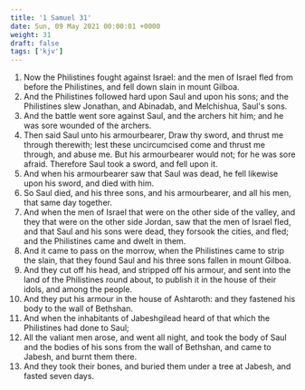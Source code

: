 ```yaml
---
title: '1 Samuel 31'
date: Sun, 09 May 2021 00:00:01 +0000
weight: 31
draft: false
tags: ['kjv'] 
---
```


1. Now the Philistines fought against Israel: and the men of Israel fled from before the Philistines, and fell down slain in mount Gilboa.
2. And the Philistines followed hard upon Saul and upon his sons; and the Philistines slew Jonathan, and Abinadab, and Melchishua, Saul's sons.
3. And the battle went sore against Saul, and the archers hit him; and he was sore wounded of the archers.
4. Then said Saul unto his armourbearer, Draw thy sword, and thrust me through therewith; lest these uncircumcised come and thrust me through, and abuse me. But his armourbearer would not; for he was sore afraid. Therefore Saul took a sword, and fell upon it.
5. And when his armourbearer saw that Saul was dead, he fell likewise upon his sword, and died with him.
6. So Saul died, and his three sons, and his armourbearer, and all his men, that same day together.
7. And when the men of Israel that were on the other side of the valley, and they that were on the other side Jordan, saw that the men of Israel fled, and that Saul and his sons were dead, they forsook the cities, and fled; and the Philistines came and dwelt in them.
8. And it came to pass on the morrow, when the Philistines came to strip the slain, that they found Saul and his three sons fallen in mount Gilboa.
9. And they cut off his head, and stripped off his armour, and sent into the land of the Philistines round about, to publish it in the house of their idols, and among the people.
10. And they put his armour in the house of Ashtaroth: and they fastened his body to the wall of Bethshan.
11. And when the inhabitants of Jabeshgilead heard of that which the Philistines had done to Saul;
12. All the valiant men arose, and went all night, and took the body of Saul and the bodies of his sons from the wall of Bethshan, and came to Jabesh, and burnt them there.
13. And they took their bones, and buried them under a tree at Jabesh, and fasted seven days.
